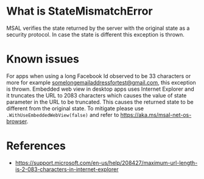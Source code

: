 # What is StateMismatchError
MSAL verifies the state returned by the server with the original state as a security protocol. In case the state is different this exception is thrown.

# Known issues
For apps when using a long Facebook Id observed to be 33 characters or more for example somelongemailaddressfortest@gmail.com, this exception is thrown. Embedded web view in desktop apps uses Internet Explorer and it truncates the URL to 2083 characters which causes the value of state parameter in the URL to be truncated. This causes the returned state to be different from the original state. 
To mitigate please use `.WithUseEmbeddedWebView(false)` and refer to https://aka.ms/msal-net-os-browser.

# References
* https://support.microsoft.com/en-us/help/208427/maximum-url-length-is-2-083-characters-in-internet-explorer
